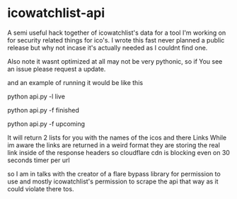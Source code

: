 # icowatchlist-api
A semi useful hack together of icowatchlist's data for a tool I'm working on for security related things for ico's.
I wrote this fast never planned a public release but why not incase it's actually needed as I couldnt find one.

Also note it wasnt optimized at all may not be very pythonic, so if You see an issue please request a update.


and an example of running it would be like this

python api.py -l live

python api.py -f finished

python api.py -f upcoming


It will return 2 lists for you with the names of the icos and there Links
While im aware the links are returned in a weird format they are storing the real link inside of the response headers
so cloudflare cdn is blocking even on 30 seconds timer per url

so I am in talks with the creator of a flare bypass library for permission to use and mostly icowatchlist's permission to scrape the api that way as it could violate there tos.
